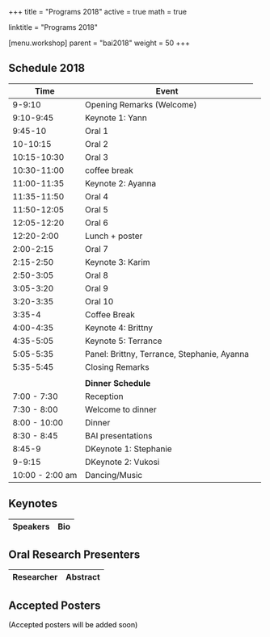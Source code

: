 +++
title = "Programs 2018"
active = true
math = true

linktitle = "Programs 2018"

[menu.workshop]
  parent = "bai2018"
  weight = 50
+++

## Schedule 2018

| Time | Event |
|-----------------|---------------------------------------------|
| 9-9:10 | Opening Remarks (Welcome) |
| 9:10-9:45 | Keynote 1: Yann |
| 9:45-10 | Oral 1 |
| 10-10:15 | Oral 2 |
| 10:15-10:30  | Oral 3 |
| 10:30-11:00  | coffee break |
| 11:00-11:35  | Keynote 2: Ayanna  |
| 11:35-11:50  | Oral 4 |
| 11:50-12:05 | Oral 5 |
| 12:05-12:20  | Oral 6 |
| 12:20-2:00 | Lunch + poster |
| 2:00-2:15 | Oral 7 |
| 2:15-2:50 | Keynote 3: Karim |
| 2:50-3:05 | Oral 8 |
| 3:05-3:20 | Oral 9 |
| 3:20-3:35 | Oral 10 |
| 3:35-4 | Coffee Break |
| 4:00-4:35 | Keynote 4: Brittny |
| 4:35-5:05 | Keynote 5: Terrance |
| 5:05-5:35 | Panel: Brittny, Terrance, Stephanie, Ayanna |
| 5:35-5:45 | Closing Remarks |
|  |  |
|<td colspan=2> <b> Dinner Schedule </b>
| 7:00 - 7:30 | Reception |
| 7:30 - 8:00 | Welcome to dinner |
| 8:00 - 10:00 | Dinner |
| 8:30 - 8:45 | BAI presentations |
| 8:45-9  | DKeynote 1: Stephanie |
| 9-9:15  | DKeynote 2: Vukosi |
| 10:00 - 2:00 am | Dancing/Music |


## Keynotes

| Speakers | Bio |
|--- | --- |

## Oral Research Presenters
| Researcher | Abstract |
|--- | --- |

## Accepted Posters
<p style="color: black">
(Accepted posters will be added soon)
